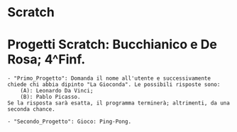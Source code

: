 # Scratch

# Progetti Scratch: Bucchianico e De Rosa; 4^Finf.


	- "Primo_Progetto": Domanda il nome all'utente e successivamente chiede chi abbia dipinto "La Gioconda". Le possibili risposte sono:
		(A): Leonardo Da Vinci;
		(B): Pablo Picasso.
	Se la risposta sarà esatta, il programma terminerà; altrimenti, da una seconda chance.
	
	- "Secondo_Progetto": Gioco: Ping-Pong.

